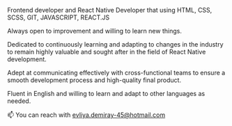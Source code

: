 Frontend developer and React Native Developer that using HTML, CSS, SCSS, GIT, JAVASCRIPT, REACT.JS

Always open to improvement and willing to learn new things.

Dedicated to continuously learning and adapting to changes in the industry to remain highly valuable and sought after in the field of React Native development.

Adept at communicating effectively with cross-functional teams to ensure a smooth development process and high-quality final product.

Fluent in English and willing to learn and adapt to other languages as needed.

📫 You can reach with evliya.demiray-45@hotmail.com
